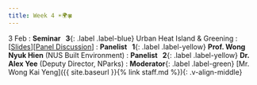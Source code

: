 ```yaml
---
title: Week 4 ☀️🌍🍀 
---
```


3 Feb
: **Seminar &nbsp; 3**{: .label .label-blue} Urban Heat Island & Greening
  : [[Slides](https://canvas.nus.edu.sg/courses/52842/files/3486183?module_item_id=311737)][[Panel Discussion](https://canvas.nus.edu.sg/courses/52842/files/3501696?module_item_id=312509)]
: **Panelist &nbsp; 1**{: .label .label-yellow} **Prof. Wong Nyuk Hien** (NUS Built Environment)
: **Panelist &nbsp; 2**{: .label .label-yellow} **Dr. Alex Yee** (Deputy Director, NParks)
: **Moderator**{: .label .label-green} [Mr. Wong Kai Yeng]({{ site.baseurl }}{% link staff.md %}){: .v-align-middle}
